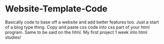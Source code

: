 # Website-Template-Code
Basically code to base off a website and add better features too. Just a start of a blog type thing.
Copy and paste css code into css part of your html program.
Same to be said on the html.
My first project 1 week into html studies!
